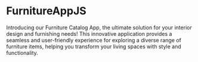 # FurnitureAppJS
Introducing our Furniture Catalog App, the ultimate solution for your interior design and furnishing needs! This innovative application provides a seamless and user-friendly experience for exploring a diverse range of furniture items, helping you transform your living spaces with style and functionality.
